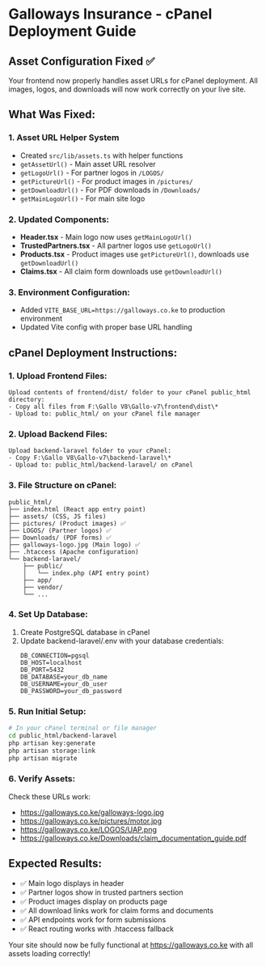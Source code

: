 # Galloways Insurance - cPanel Deployment Guide

## Asset Configuration Fixed ✅

Your frontend now properly handles asset URLs for cPanel deployment. All images, logos, and downloads will now work correctly on your live site.

## What Was Fixed:

### 1. Asset URL Helper System
- Created `src/lib/assets.ts` with helper functions
- `getAssetUrl()` - Main asset URL resolver
- `getLogoUrl()` - For partner logos in `/LOGOS/`
- `getPictureUrl()` - For product images in `/pictures/` 
- `getDownloadUrl()` - For PDF downloads in `/Downloads/`
- `getMainLogoUrl()` - For main site logo

### 2. Updated Components:
- **Header.tsx** - Main logo now uses `getMainLogoUrl()`
- **TrustedPartners.tsx** - All partner logos use `getLogoUrl()`
- **Products.tsx** - Product images use `getPictureUrl()`, downloads use `getDownloadUrl()`
- **Claims.tsx** - All claim form downloads use `getDownloadUrl()`

### 3. Environment Configuration:
- Added `VITE_BASE_URL=https://galloways.co.ke` to production environment
- Updated Vite config with proper base URL handling

## cPanel Deployment Instructions:

### 1. Upload Frontend Files:
```
Upload contents of frontend/dist/ folder to your cPanel public_html directory:
- Copy all files from F:\Gallo V8\Gallo-v7\frontend\dist\*
- Upload to: public_html/ on your cPanel file manager
```

### 2. Upload Backend Files:
```
Upload backend-laravel folder to your cPanel:
- Copy F:\Gallo V8\Gallo-v7\backend-laravel\*
- Upload to: public_html/backend-laravel/ on cPanel
```

### 3. File Structure on cPanel:
```
public_html/
├── index.html (React app entry point)
├── assets/ (CSS, JS files)
├── pictures/ (Product images) ✅
├── LOGOS/ (Partner logos) ✅  
├── Downloads/ (PDF forms) ✅
├── galloways-logo.jpg (Main logo) ✅
├── .htaccess (Apache configuration)
└── backend-laravel/
    ├── public/
    │   └── index.php (API entry point)
    ├── app/
    ├── vendor/
    └── ...
```

### 4. Set Up Database:
1. Create PostgreSQL database in cPanel
2. Update backend-laravel/.env with your database credentials:
   ```
   DB_CONNECTION=pgsql
   DB_HOST=localhost
   DB_PORT=5432
   DB_DATABASE=your_db_name
   DB_USERNAME=your_db_user
   DB_PASSWORD=your_db_password
   ```

### 5. Run Initial Setup:
```bash
# In your cPanel terminal or file manager
cd public_html/backend-laravel
php artisan key:generate
php artisan storage:link
php artisan migrate
```

### 6. Verify Assets:
Check these URLs work:
- https://galloways.co.ke/galloways-logo.jpg
- https://galloways.co.ke/pictures/motor.jpg
- https://galloways.co.ke/LOGOS/UAP.png
- https://galloways.co.ke/Downloads/claim_documentation_guide.pdf

## Expected Results:
- ✅ Main logo displays in header
- ✅ Partner logos show in trusted partners section
- ✅ Product images display on products page
- ✅ All download links work for claim forms and documents
- ✅ API endpoints work for form submissions
- ✅ React routing works with .htaccess fallback

Your site should now be fully functional at https://galloways.co.ke with all assets loading correctly!
